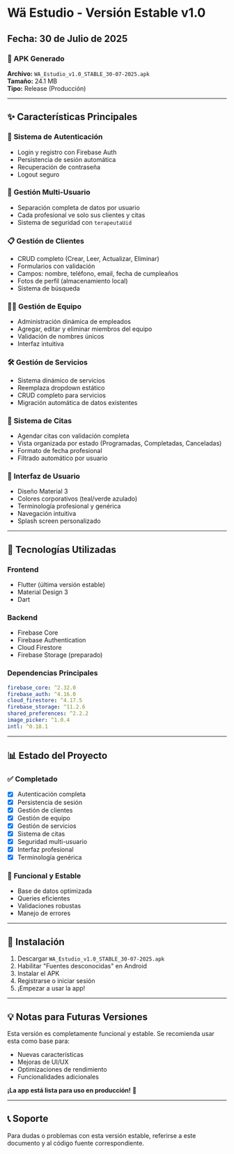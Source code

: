 # Wä Estudio - Versión Estable v1.0
## Fecha: 30 de Julio de 2025

### 📱 APK Generado
**Archivo:** `WA_Estudio_v1.0_STABLE_30-07-2025.apk`  
**Tamaño:** 24.1 MB  
**Tipo:** Release (Producción)

---

## ✨ Características Principales

### 🔐 **Sistema de Autenticación**
- Login y registro con Firebase Auth
- Persistencia de sesión automática
- Recuperación de contraseña
- Logout seguro

### 👥 **Gestión Multi-Usuario**
- Separación completa de datos por usuario
- Cada profesional ve solo sus clientes y citas
- Sistema de seguridad con `terapeutaUid`

### 📋 **Gestión de Clientes**
- CRUD completo (Crear, Leer, Actualizar, Eliminar)
- Formularios con validación
- Campos: nombre, teléfono, email, fecha de cumpleaños
- Fotos de perfil (almacenamiento local)
- Sistema de búsqueda

### 👨‍💼 **Gestión de Equipo**
- Administración dinámica de empleados
- Agregar, editar y eliminar miembros del equipo
- Validación de nombres únicos
- Interfaz intuitiva

### 🛠️ **Gestión de Servicios**
- Sistema dinámico de servicios
- Reemplaza dropdown estático
- CRUD completo para servicios
- Migración automática de datos existentes

### 📅 **Sistema de Citas**
- Agendar citas con validación completa
- Vista organizada por estado (Programadas, Completadas, Canceladas)
- Formato de fecha profesional
- Filtrado automático por usuario

### 🎨 **Interfaz de Usuario**
- Diseño Material 3
- Colores corporativos (teal/verde azulado)
- Terminología profesional y genérica
- Navegación intuitiva
- Splash screen personalizado

---

## 🔧 **Tecnologías Utilizadas**

### **Frontend**
- Flutter (última versión estable)
- Material Design 3
- Dart

### **Backend**
- Firebase Core
- Firebase Authentication
- Cloud Firestore
- Firebase Storage (preparado)

### **Dependencias Principales**
```yaml
firebase_core: ^2.32.0
firebase_auth: ^4.16.0
cloud_firestore: ^4.17.5
firebase_storage: ^11.2.6
shared_preferences: ^2.2.2
image_picker: ^1.0.4
intl: ^0.18.1
```

---

## 📊 **Estado del Proyecto**

### ✅ **Completado**
- [x] Autenticación completa
- [x] Persistencia de sesión
- [x] Gestión de clientes
- [x] Gestión de equipo
- [x] Gestión de servicios
- [x] Sistema de citas
- [x] Seguridad multi-usuario
- [x] Interfaz profesional
- [x] Terminología genérica

### 🔄 **Funcional y Estable**
- Base de datos optimizada
- Queries eficientes
- Validaciones robustas
- Manejo de errores

---

## 🚀 **Instalación**

1. Descargar `WA_Estudio_v1.0_STABLE_30-07-2025.apk`
2. Habilitar "Fuentes desconocidas" en Android
3. Instalar el APK
4. Registrarse o iniciar sesión
5. ¡Empezar a usar la app!

---

## 💡 **Notas para Futuras Versiones**

Esta versión es completamente funcional y estable. Se recomienda usar esta como base para:

- Nuevas características
- Mejoras de UI/UX
- Optimizaciones de rendimiento
- Funcionalidades adicionales

**¡La app está lista para uso en producción!** 🎉

---

## 📞 **Soporte**
Para dudas o problemas con esta versión estable, referirse a este documento y al código fuente correspondiente.
